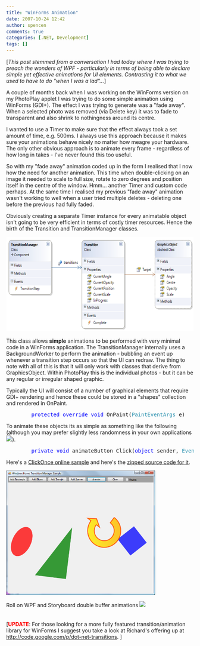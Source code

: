 ```yaml
---
title: "WinForms Animation"
date: 2007-10-24 12:42
author: spencen
comments: true
categories: [.NET, Development]
tags: []
---
```

<P>[<EM>This post stemmed from a conversation I had today where I was trying to preach the wonders of WPF - particularly in terms of being able to declare simple yet effective animations for UI elements. Contrasting it to what we used to have to do "when I was a lad"...</EM>]</P>
<P>A couple of months back when I was working on the WinForms version on my PhotoPlay applet I was trying to do some simple animation using WinForms (GDI+). The effect I was trying to generate was a "fade away". When a selected photo was removed (via Delete key) it was to fade to transparent and also shrink to nothingness around its centre.</P>
<P>I wanted to use a Timer to make sure that the effect always took a set amount of time, e.g. 500ms. I always use this approach because it makes sure your animations behave nicely no matter how meagre your hardware. The only other obvious approach is to animate every frame - regardless of how long in takes - I've never found this too useful.</P>
<P>So with my "fade away" animation coded up in the form I realised that I now how the need for another animation. This time when double-clicking on an image it needed to scale to full size, rotate to zero degrees and position itself in the centre of the window. Hmm... another Timer and custom code perhaps. At the same time I realised my previous "fade away" animation wasn't working to well when a user tried multiple deletes - deleting one before the previous had fully faded.</P>
<P>Obviously creating a separate Timer instance for every animatable object isn't going to be very efficient in terms of costly timer resources. Hence the birth of the Transition and TransitionManager classes.</P><A href="http://11011.net/software/vspaste"></A>
<P><A href="/images/Spencen.Drawing.png" target=_blank><IMG style="BORDER-RIGHT-WIDTH: 0px; BORDER-TOP-WIDTH: 0px; BORDER-BOTTOM-WIDTH: 0px; BORDER-LEFT-WIDTH: 0px" border=0 alt=Spencen.Drawing src="/images/Spencen.Drawing.png" width=640 height=253></A> </P>
<P>This class allows <STRONG>simple</STRONG> animations to be performed with very minimal code in a WinForms application. The TransitionManager internally uses a BackgroundWorker to perform the animation - bubbling an event up whenever a transition step occurs so that the UI can redraw. The thing to note with all of this is that it will only work with classes that derive from GraphicsObject. Within PhotoPlay this is the individual photos - but it can be any regular or irregular shaped graphic.</P>
<P>Typically the UI will consist of a number of graphical elements that require GDI+ rendering and hence these could be stored in a "shapes" collection and rendered in OnPaint.</P><PRE class=code>        <SPAN style="COLOR: rgb(0,0,255)">protected</SPAN> <SPAN style="COLOR: rgb(0,0,255)">override</SPAN> <SPAN style="COLOR: rgb(0,0,255)">void</SPAN> OnPaint(<SPAN style="COLOR: rgb(43,145,175)">PaintEventArgs</SPAN> e)        {            <SPAN style="COLOR: rgb(0,0,255)">base</SPAN>.OnPaint(e);            <SPAN style="COLOR: rgb(0,0,255)">foreach</SPAN> (<SPAN style="COLOR: rgb(43,145,175)">GraphicsObject</SPAN> graphicsObject <SPAN style="COLOR: rgb(0,0,255)">in</SPAN> shapes)            {                graphicsObject.Paint(e.Graphics);            }        }</PRE>
<P>To animate these objects its as simple as something like the following (although you may prefer slightly less randomness in your own applications <IMG border=0 src="http://blog.spencen.com/emoticons/smile.png">).</P><PRE class=code>        <SPAN style="COLOR: rgb(0,0,255)">private</SPAN> <SPAN style="COLOR: rgb(0,0,255)">void</SPAN> animateButton_Click(<SPAN style="COLOR: rgb(0,0,255)">object</SPAN> sender, <SPAN style="COLOR: rgb(43,145,175)">EventArgs</SPAN> e)        {            <SPAN style="COLOR: rgb(43,145,175)">Random</SPAN> randomizer = <SPAN style="COLOR: rgb(0,0,255)">new</SPAN> <SPAN style="COLOR: rgb(43,145,175)">Random</SPAN>();            <SPAN style="COLOR: rgb(0,0,255)">foreach</SPAN> (<SPAN style="COLOR: rgb(43,145,175)">GraphicsObject</SPAN> graphicsObject <SPAN style="COLOR: rgb(0,0,255)">in</SPAN> shapes)            {                <SPAN style="COLOR: rgb(43,145,175)">Transition</SPAN> transition = <SPAN style="COLOR: rgb(0,0,255)">new</SPAN> <SPAN style="COLOR: rgb(43,145,175)">Transition</SPAN>(graphicsObject,                    randomizer.Next(1000) + 200,                    randomizer.Next(360),                    randomizer.Next(5) + 1,                    <SPAN style="COLOR: rgb(0,0,255)">new</SPAN> <SPAN style="COLOR: rgb(43,145,175)">PointF</SPAN>(randomizer.Next(400) + 50, randomizer.Next(400) + 50),                    randomizer.Next(50) / 100.0f + 0.5f);                transitionManager.Add(transition);            }            transitionManager.Start();        }        <SPAN style="COLOR: rgb(0,0,255)">private</SPAN> <SPAN style="COLOR: rgb(0,0,255)">void</SPAN> transitionManager_TransitionStep(<SPAN style="COLOR: rgb(0,0,255)">object</SPAN> sender, <SPAN style="COLOR: rgb(43,145,175)">TransitonStepEventArgs</SPAN> e)        {            <SPAN style="COLOR: rgb(0,128,0)">// A transition has occurred so force a redraw. Would be better if we added</SPAN>            <SPAN style="COLOR: rgb(0,128,0)">// Bounds to GraphicsObject so we could do Invalidate(e.Transition.Target.Bounds);</SPAN>            Invalidate();        }</PRE><A href="http://11011.net/software/vspaste"></A>
<P>Here's a <A href="https://www.spencen.com/install/WinFormsTransitions/publish.htm" target=_blank>ClickOnce online sample</A> and here's the <A href="http://www.spencen.com/source/WinFormsTransitions.zip">zipped source code for it</A>.</P>
<P><A href="/images/WinFormsTransitions.png" target=_blank><IMG style="BORDER-BOTTOM: 0px; BORDER-LEFT: 0px; BORDER-TOP: 0px; BORDER-RIGHT: 0px" border=0 alt="Windows Forms Transition Manager Screenshot" src="/images/WinFormsTransitions.png" width=400 height=333></A> </P>
<P>Roll on WPF and Storyboard double buffer animations <IMG border=0 src="http://blog.spencen.com/emoticons/smile.png"><BR><BR><BR>[<SPAN style="COLOR: #ff0000"><STRONG>UPDATE</STRONG></SPAN>: For those looking for a more fully featured transition/animation library for WinForms I suggest you take a look at Richard's offering up at <A href="http://code.google.com/p/dot-net-transitions">http://code.google.com/p/dot-net-transitions</A>. ]</P>

